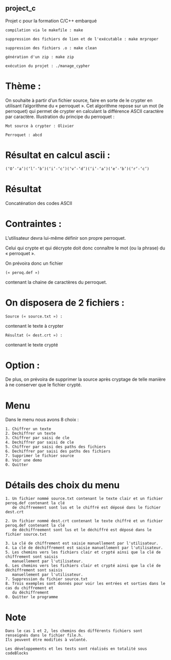 ## project_c
Projet c pour la formation C/C++ embarqué

```
compilation via le makefile : make
```

```
suppression des fichiers de lien et de l'exécutable : make mrproper
```

```
suppression des fichiers .o : make clean
```

```
génération d'un zip : make zip
```

```
exécution du projet : ./manage_cypher
```

# Thème :

On souhaite à partir d’un fichier source, faire en sorte de le crypter en utilisant l’algorithme du « perroquet ».
Cet algorithme repose sur un mot (le perroquet) qui permet de crypter en calculant la différence ASCII caractère par caractère.
Illustration du principe du perroquet :

```
Mot source à crypter : Olivier
```

```
Perroquet : abcd
```


# Résultat en calcul ascii : 

```
(‘O’-‘a’)(‘l’-‘b’)(‘i’-‘c’)(‘v’-‘d’)(‘i’-‘a’)(‘e’-‘b’)(‘r’-‘c’)
```

# Résultat

Concaténation des codes ASCII


# Contraintes : 

L’utilisateur devra lui-même définir son propre perroquet.

Celui qui crypte et qui décrypte doit donc connaître le mot (ou la phrase) du « perroquet ». 

On prévoira donc un fichier 

```
(« peroq.def ») 
```

contenant la chaine de caractères du perroquet.

# On disposera de 2 fichiers :

```
Source (« source.txt ») : 
```
contenant le texte à crypter

```
Résultat (« dest.crt ») : 
```

contenant le texte crypté

# Option :

De plus, on prévoira de supprimer la source après cryptage de telle manière à ne conserver que le fichier crypté.

# Menu

Dans le menu nous avons 8 choix : 

```
1. Chiffrer un texte
2. Dechiffrer un texte
3. Chiffrer par saisi de cle
4. Dechiffrer par saisi de cle
5. Chiffrer par saisi des paths des fichiers
6. Dechiffrer par saisi des paths des fichiers
7. Supprimer le fichier source
8. Voir une demo
0. Quitter

```

# Détails des choix du menu

```
1. Un fichier nommé source.txt contenant le texte clair et un fichier peroq.def contenant la clé  
   de chiffreement sont lus et le chiffré est déposé dans le fichier dest.crt

2. Un fichier nommé dest.crt contenant le texte chiffré et un fichier peroq.def contenant la clé 
   de déchiffreement sont lus et le déchiffré est déposé dans le fichier source.txt

3. La clé de chiffrement est saisie manuellement par l'utilisateur.
4. La clé de déchiffrement est saisie manuellement par l'utilisateur.
5. Les chemins vers les fichiers clair et crypté ainsi que la clé de chiffrement sont saisis 
   manuellement par l'utilisateur.
6. Les chemins vers les fichiers clair et crypté ainsi que la clé de déchiffrement sont saisis 
   manuellement par l'utilisateur.
7. Suppression du fichier source.txt
8. Trois exemples sont donnés pour voir les entrées et sorties dans le cas du chiffrement et 
   du déchiffrement
0. Quitter le programme

```

# Note

```
Dans le cas 1 et 2, les chemins des différents fichiers sont renseignés dans le fichier file.h. 
Ils peuvent être modifiés à volonté.

Les développements et les tests sont réalisés en totalité sous codeBlocks
```
